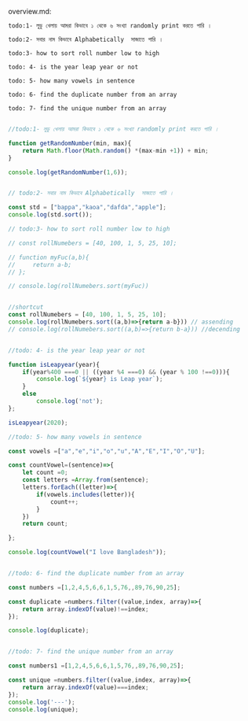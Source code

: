 overview.md: 


`todo:1- লুডু খেলায় আমরা কিভাবে ১ থেকে ৬ সংখ্যা randomly print করতে পারি । `

`todo:2- সবার নাম কিভাবে Alphabetically  সাজাতে পারি । `

`todo:3- how to sort roll number low to high`

`todo: 4- is the year leap year or not `

`todo: 5- how many vowels in sentence`

`todo: 6- find the duplicate number from an array`

`todo: 7- find the unique number from an array`

```js

//todo:1- লুডু খেলায় আমরা কিভাবে ১ থেকে ৬ সংখ্যা randomly print করতে পারি । 

function getRandomNumber(min, max){
    return Math.floor(Math.random() *(max-min +1)) + min;
}

console.log(getRandomNumber(1,6));


// todo:2- সবার নাম কিভাবে Alphabetically  সাজাতে পারি । 

const std = ["bappa","kaoa","dafda","apple"];
console.log(std.sort());

// todo:3- how to sort roll number low to high

// const rollNumebers = [40, 100, 1, 5, 25, 10];

// function myFuc(a,b){
//     return a-b;
// };

// console.log(rollNumebers.sort(myFuc))


//shortcut
const rollNumebers = [40, 100, 1, 5, 25, 10];
console.log(rollNumebers.sort((a,b)=>{return a-b})) // assending
// console.log(rollNumebers.sort((a,b)=>{return b-a})) //decending


//todo: 4- is the year leap year or not 

function isLeapyear(year){
    if(year%400 ===0 || ((year %4 ===0) && (year % 100 !==0))){
        console.log(`${year} is Leap year`);
    }
    else 
        console.log('not');
};

isLeapyear(2020);

//todo: 5- how many vowels in sentence

const vowels =["a","e","i","o","u","A","E","I","O","U"];

const countVowel=(sentence)=>{
    let count =0;
    const letters =Array.from(sentence);
    letters.forEach((letter)=>{
        if(vowels.includes(letter)){
            count++;
        }
    })
    return count;

};

console.log(countVowel("I love Bangladesh"));


//todo: 6- find the duplicate number from an array

const numbers =[1,2,4,5,6,6,1,5,76,,89,76,90,25];

const duplicate =numbers.filter((value,index, array)=>{
    return array.indexOf(value)!==index;
});

console.log(duplicate);


//todo: 7- find the unique number from an array

const numbers1 =[1,2,4,5,6,6,1,5,76,,89,76,90,25];

const unique =numbers.filter((value,index, array)=>{
    return array.indexOf(value)===index;
});
console.log('---');
console.log(unique);



```